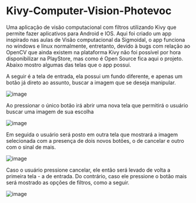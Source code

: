 # Kivy-Computer-Vision-Photevoc
Uma aplicação de visão computacional com filtros utilizando Kivy que permite fazer aplicativos para Android e IOS.
Aqui foi criado um app inspirado nas aulas de Visão computacional da Sigmoidal, o app funciona no windows e linux normalmente, entretanto, devido à bugs com relação ao OpenCV que ainda existem na plataforma Kivy não foi possível por hora disponibilizar na PlayStore, mas como é Open Source fica aqui o projeto. Abaixo mostro algumas das telas que o app possui.

A seguir é a tela de entrada, ela possui um fundo diferente, e apenas um botão já direto ao assunto, buscar a imagem que se deseja manipular.

![image](https://user-images.githubusercontent.com/23502680/117558839-e6282a00-b056-11eb-9a29-215f0e56c977.png)

Ao pressionar o único botão irá abrir uma nova tela que permitirá o usuário buscar uma imagem de sua escolha

![image](https://user-images.githubusercontent.com/23502680/117558862-0952d980-b057-11eb-96d5-be4e901b88ff.png)

Em seguida o usuário será posto em outra tela que mostrará a imagem selecionada com a presença de dois novos botões, o de cancelar e outro com o sinal de mais.

![image](https://user-images.githubusercontent.com/23502680/117558891-3b643b80-b057-11eb-9e5d-bc455dfd82fc.png)

Caso o usuário pressione cancelar, ele então será levado de volta a primeira tela - a de entrada. Do contrário, caso ele pressione o botão mais será mostrado as opções de filtros, como a seguir.

![image](https://user-images.githubusercontent.com/23502680/117558928-88e0a880-b057-11eb-80f7-14ceeed40368.png)
